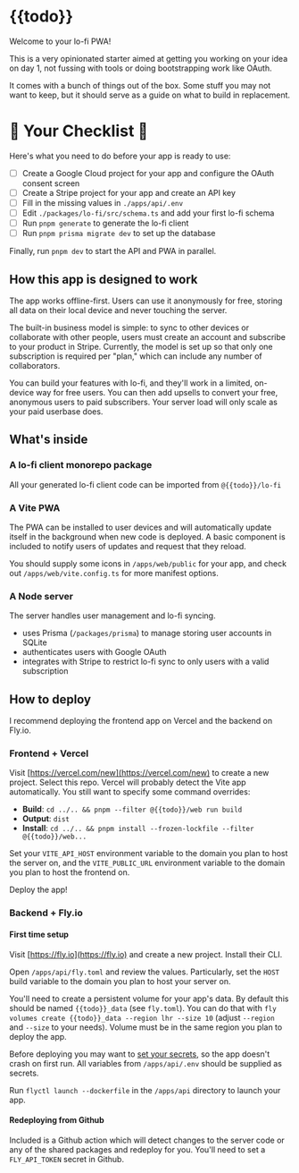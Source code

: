 # {{todo}}

Welcome to your lo-fi PWA!

This is a very opinionated starter aimed at getting you working on your idea on day 1, not fussing with tools or doing bootstrapping work like OAuth.

It comes with a bunch of things out of the box. Some stuff you may not want to keep, but it should serve as a guide on what to build in replacement.

# 👀 Your Checklist 👀

Here's what you need to do before your app is ready to use:

- [ ] Create a Google Cloud project for your app and configure the OAuth consent screen
- [ ] Create a Stripe project for your app and create an API key
- [ ] Fill in the missing values in `./apps/api/.env`
- [ ] Edit `./packages/lo-fi/src/schema.ts` and add your first lo-fi schema
- [ ] Run `pnpm generate` to generate the lo-fi client
- [ ] Run `pnpm prisma migrate dev` to set up the database

Finally, run `pnpm dev` to start the API and PWA in parallel.

## How this app is designed to work

The app works offline-first. Users can use it anonymously for free, storing all data on their local device and never touching the server.

The built-in business model is simple: to sync to other devices or collaborate with other people, users must create an account and subscribe to your product in Stripe. Currently, the model is set up so that only one subscription is required per "plan," which can include any number of collaborators.

You can build your features with lo-fi, and they'll work in a limited, on-device way for free users. You can then add upsells to convert your free, anonymous users to paid subscribers. Your server load will only scale as your paid userbase does.

## What's inside

### A lo-fi client monorepo package

All your generated lo-fi client code can be imported from `@{{todo}}/lo-fi`

### A Vite PWA

The PWA can be installed to user devices and will automatically update itself in the background when new code is deployed. A basic component is included to notify users of updates and request that they reload.

You should supply some icons in `/apps/web/public` for your app, and check out `/apps/web/vite.config.ts` for more manifest options.

### A Node server

The server handles user management and lo-fi syncing.

- uses Prisma (`/packages/prisma`) to manage storing user accounts in SQLite
- authenticates users with Google OAuth
- integrates with Stripe to restrict lo-fi sync to only users with a valid subscription

## How to deploy

I recommend deploying the frontend app on Vercel and the backend on Fly.io.

### Frontend + Vercel

Visit [https://vercel.com/new](https://vercel.com/new) to create a new project. Select this repo. Vercel will probably detect the Vite app automatically. You still want to specify some command overrides:

- **Build**: `cd ../.. && pnpm --filter @{{todo}}/web run build`
- **Output**: `dist`
- **Install**: `cd ../.. && pnpm install --frozen-lockfile --filter @{{todo}}/web...`

Set your `VITE_API_HOST` environment variable to the domain you plan to host the server on, and the `VITE_PUBLIC_URL` environment variable to the domain you plan to host the frontend on.

Deploy the app!

### Backend + Fly.io

#### First time setup

Visit [https://fly.io](https://fly.io) and create a new project. Install their CLI.

Open `/apps/api/fly.toml` and review the values. Particularly, set the `HOST` build variable to the domain you plan to host your server on.

You'll need to create a persistent volume for your app's data. By default this should be named `{{todo}}_data` (see `fly.toml`). You can do that with `fly volumes create {{todo}}_data --region lhr --size 10` (adjust `--region` and `--size` to your needs). Volume must be in the same region you plan to deploy the app.

Before deploying you may want to [set your secrets](https://fly.io/docs/reference/secrets/), so the app doesn't crash on first run. All variables from `/apps/api/.env` should be supplied as secrets.

Run `flyctl launch --dockerfile` in the `/apps/api` directory to launch your app.

#### Redeploying from Github

Included is a Github action which will detect changes to the server code or any of the shared packages and redeploy for you. You'll need to set a `FLY_API_TOKEN` secret in Github.
